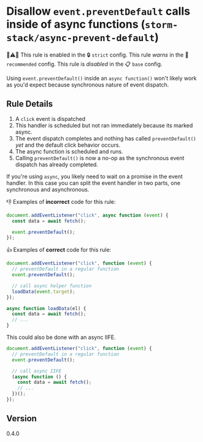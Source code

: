 # Disallow `event.preventDefault` calls inside of async functions (`storm-stack/async-prevent-default`)

💼⚠️🚫 This rule is enabled in the 🔒 `strict` config. This rule _warns_ in the
🌟 `recommended` config. This rule is _disabled_ in the 📋 `base` config.

<!-- end auto-generated rule header -->

Using `event.preventDefault()` inside an `async function()` won't likely work as
you'd expect because synchronous nature of event dispatch.

## Rule Details

1. A `click` event is dispatched
2. This handler is scheduled but not ran immediately because its marked async.
3. The event dispatch completes and nothing has called `preventDefault()` _yet_
   and the default click behavior occurs.
4. The async function is scheduled and runs.
5. Calling `preventDefault()` is now a no-op as the synchronous event dispatch
   has already completed.

If you're using `async`, you likely need to wait on a promise in the event
handler. In this case you can split the event handler in two parts, one
synchronous and asynchronous.

👎 Examples of **incorrect** code for this rule:

```js
document.addEventListener("click", async function (event) {
  const data = await fetch();

  event.preventDefault();
});
```

👍 Examples of **correct** code for this rule:

```js
document.addEventListener("click", function (event) {
  // preventDefault in a regular function
  event.preventDefault();

  // call async helper function
  loadData(event.target);
});

async function loadData(el) {
  const data = await fetch();
  // ...
}
```

This could also be done with an async IIFE.

```js
document.addEventListener("click", function (event) {
  // preventDefault in a regular function
  event.preventDefault();

  // call async IIFE
  (async function () {
    const data = await fetch();
    // ...
  })();
});
```

## Version

0.4.0
